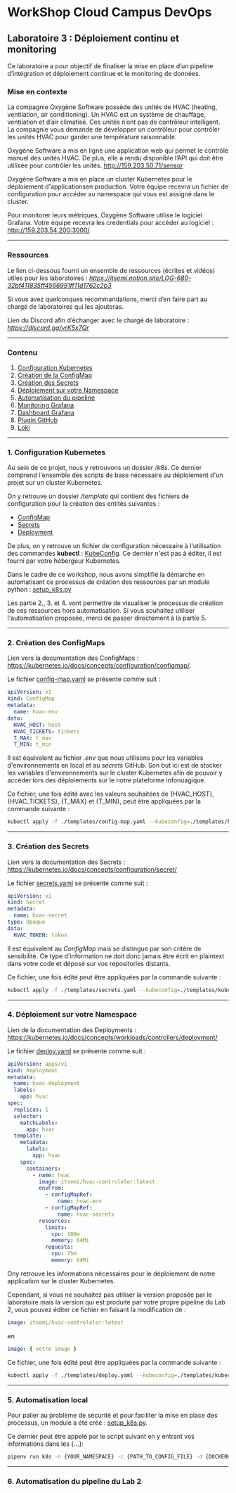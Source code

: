 # WorkShop Cloud Campus DevOps

## Laboratoire 3 : Déploiement continu et monitoring

Ce laboratoire a pour objectif de finaliser la mise en place d’un pipeline d’intégration et déploiement continue et le monitoring de données.

### Mise en contexte

La compagnie Oxygène Software possède des unités de HVAC (heating, ventilation, air conditioning). Un HVAC est un système de chauffage, ventilation et d’air climatisé. Ces unités n’ont pas de contrôleur intelligent. La compagnie vous demande de développer un contrôleur pour contrôler les unités HVAC pour garder une température raisonnable.

Oxygène Software a mis en ligne une application web qui permet le contrôle manuel des unités HVAC. De plus, elle a rendu disponible l’API qui doit être utilisée pour contrôler les unités. http://159.203.50.71/sensor

Oxygène Software a mis en place un cluster Kubernetes pour le déploiement d'applicationsen production. Votre équipe recevra un fichier de configuration pour accéder au namespace qui vous est assigné dans le cluster.

Pour monitorer leurs métriques, Oxygène Software utilise le logiciel Grafana. Votre équipe recevra les credentials pour accéder au logiciel : http://159.203.54.200:3000/

---

### Ressources

Le lien ci-dessous fourni un ensemble de ressources (écrites et vidéos) utiles pour les laboratoires : _https://itsemi.notion.site/LOG-680-32bf411835ff4566991ff11d1762c2b3_

Si vous avez quelconques recommandations, merci d’en faire part au chargé de laboratoires qui les ajouteras.

Lien du Discord afin d’échanger avec le chargé de laboratoire : _https://discord.gg/vrK5x7Qr_

---

### Contenu

1. [Configuration Kubernetes]()
2. [Création de la ConfigMap]()
3. [Création des Secrets]()
4. [Déploiement sur votre Namespace]()
5. [Automatisation du pipeline]()
6. [Monitoring Grafana]()
7. [Dashboard Grafana]()
8. [Plugin GitHub]()
9. [Loki]()

---

### 1. Configuration Kubernetes

Au sein de ce projet, nous y retrouvons un dossier _/k8s_. Ce dernier comprend l'ensemble des scripts de base nécessaire au déploiement d'un projet sur un cluster Kubernetes.

On y retrouve un dossier _/template_ qui contient des fichiers de configuration pour la création des entités suivantes :

- [ConfigMap](/k8s/templates/config-map.yaml)
- [Secrets](/k8s/templates/secrets.yaml)
- [Deployment](/k8s/templates/deploy.yaml)

De plus, on y retrouve un fichier de configuration nécessaire à l'utilisation des commandes **kubectl** : [KubeConfig](/k8s/templates/kubeconfig.yaml). Ce dernier n'est pas à éditer, il est fourni par votre hébergeur Kubernetes.

Dans le cadre de ce workshop, nous avons simplifié la démarche en automatisant ce processus de création des ressources par un module python : [setup_k8s.py](/k8s/setup_k8s.py)

Les partie 2., 3. et 4. vont permettre de visualiser le processus de création de ces ressources hors automatisation.
Si vous souhaitez utiliser l'automatisation proposée, merci de passer directement à la partie 5.

---

### 2. Création des ConfigMaps

Lien vers la documentation des ConfigMaps : https://kubernetes.io/docs/concepts/configuration/configmap/.

Le fichier [config-map.yaml](/k8s/templates/config-map.yaml) se présente comme suit :

```yaml
apiVersion: v1
kind: ConfigMap
metadata:
  name: hvac-env
data:
  HVAC_HOST: host
  HVAC_TICKETS: tickets
  T_MAX: t_max
  T_MIN: t_min
```

Il est équivalent au fichier _.env_ que nous utilisons pour les variables d'environnements en local et au _secrets_ GitHub. Son but ici est de stocker les variables d'environnements sur le cluster Kubernetes afin de pouvoir y accéder lors des déploiements sur le notre plateforme infonuagique.

Ce fichier, une fois édité avec les valeurs souhaitées de {HVAC_HOST}, {HVAC_TICKETS}, {T_MAX} et {T_MIN}, peut être appliquées par la commande suivante :

```bash
kubectl apply -f ./templates/config-map.yaml --kubeconfig=./templates/kubeconfig.yaml
```

---

### 3. Création des Secrets

Lien vers la documentation des Secrets : https://kubernetes.io/docs/concepts/configuration/secret/

Le fichier [secrets.yaml](/k8s/templates/secrets.yaml) se présente comme suit :

```yaml
apiVersion: v1
kind: Secret
metadata:
  name: hvac-secret
type: Opaque
data:
  HVAC_TOKEN: token
```

Il est équivalent au _ConfigMap_ mais se distingue par son critère de sensibilité. Ce type d'information ne doit donc jamais être écrit en plaintext dans votre code et déposé sur vos repositories distants.

Ce fichier, une fois édité peut être appliquées par la commande suivante :

```bash
kubectl apply -f ./templates/secrets.yaml --kubeconfig=./templates/kubeconfig.yaml
```

---

### 4. Déploiement sur votre Namespace

Lien de la documentation des Deployments : https://kubernetes.io/docs/concepts/workloads/controllers/deployment/

Le fichier [deploy.yaml](/k8s/templates/deploy.yaml) se présente comme suit :

```yaml
apiVersion: apps/v1
kind: Deployment
metadata:
  name: hvac-deployment
  labels:
    app: hvac
spec:
  replicas: 1
  selector:
    matchLabels:
      app: hvac
  template:
    metadata:
      labels:
        app: hvac
    spec:
      containers:
        - name: hvac
          image: itsemi/hvac-controleler:latest
          envFrom:
            - configMapRef:
                name: hvac-env
            - configMapRef:
                name: hvac-secrets
          resources:
            limits:
              cpu: 100m
              memory: 64Mi
            requests:
              cpu: 75m
              memory: 64Mi
```

Ony retrouve les informations nécessaires pour le déploiement de notre application sur le cluster Kubernetes.

Cependant, si vous ne souhaitez pas utiliser la version proposée par le laboratoire mais la version qui est produite par votre propre pipeline du Lab 2, vous pouvez éditer ce fichier en faisant la modification de :

```yaml
image: itsemi/hvac-controleler:latest
```

en

```yaml
image: { votre image }
```

Ce fichier, une fois édité peut être appliquées par la commande suivante :

```bash
kubectl apply -f ./templates/deploy.yaml --kubeconfig=./templates/kubeconfig.yaml
```

---

### 5. Automatisation local

Pour palier au problème de sécurité et pour faciliter la mise en place des processus, un module a été créé : [setup_k8s.py](/k8s/setup_k8s.py).

Ce dernier peut être appelé par le script suivant en y entrant vos informations dans les {...}:

```bash
pipenv run k8s -n {YOUR_NAMESPACE} -c {PATH_TO_CONFIG_FILE} -d {DOCKERHUB_IMAGE}
```

---

### 6. Automatisation du pipeline du Lab 2
